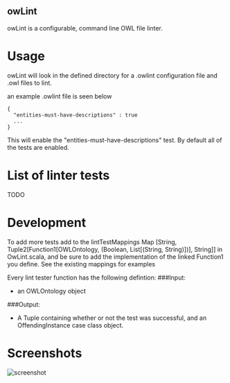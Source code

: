 owLint
------


owLint is a configurable, command line OWL file linter.

Usage
=====

owLint will look in the defined directory for a .owlint configuration file and .owl files to lint.

an example .owlint file is seen below

```
{
  "entities-must-have-descriptions" : true
  ...
}

```
This will enable the "entities-must-have-descriptions" test. By default all of the tests are enabled.


List of linter tests
=====================

TODO

Development
===========

To add more tests add to the lintTestMappings Map [String, Tuple2[Function1[OWLOntology, (Boolean, List[(String, String)])], String]] in OwLint.scala, and be sure to add the implementation of the linked Function1 you define. See the existing mappings for examples

Every lint tester function has the following defintion:
###Input:
 * an OWLOntology object

###Output:
 * A Tuple containing whether or not the test was successful, and an OffendingInstance case class object.
   

Screenshots
===========
![screenshot](http://i.imgur.com/aKP7x86.png)

